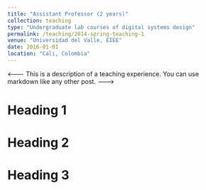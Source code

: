 ```yaml
---
title: "Assistant Professor (2 years)"
collection: teaching
type: "Undergraduate lab courses of digital systems design"
permalink: /teaching/2014-spring-teaching-1
venue: "Universidad del Valle, EIEE"
date: 2016-01-01
location: "Cali, Colombia"
---
```


<--- This is a description of a teaching experience. You can use markdown like any other post. --->

Heading 1
======

Heading 2
======

Heading 3
======
